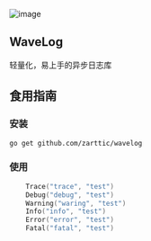 ![image](https://github.com/zarttic/wavelog/assets/76742505/1beeafa5-4f90-4b0f-bbf4-afdfaa7991e1)
## WaveLog
轻量化，易上手的异步日志库
## 食用指南
### 安装
`go get github.com/zarttic/wavelog`
### 使用
```go
	Trace("trace", "test")
	Debug("debug", "test")
	Warning("waring", "test")
	Info("info", "test")
	Error("error", "test")
	Fatal("fatal", "test")
```
